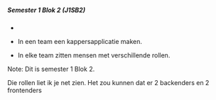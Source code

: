##### Semester 1 Blok 2 (J1SB2)
-

- In een team een kappersapplicatie maken.

 - In elke team zitten mensen met verschillende rollen.


Note: 
Dit is semester 1 Blok 2.

Die rollen liet ik je net zien. Het zou kunnen dat er 2 backenders en 2 frontenders 